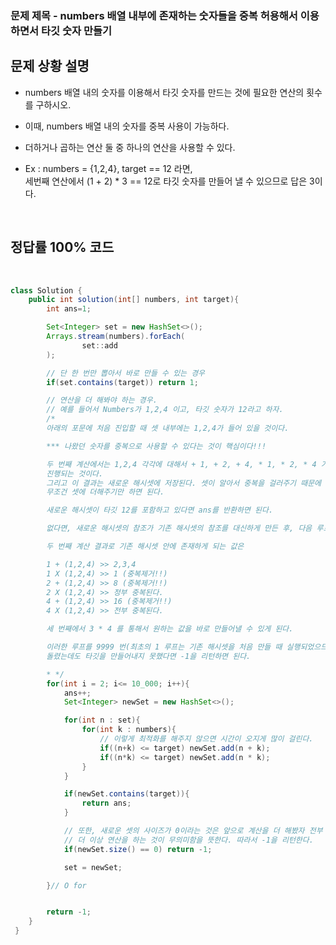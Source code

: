 ### 문제 제목 - numbers 배열 내부에 존재하는 숫자들을 중복 허용해서 이용하면서 타깃 숫자 만들기
## 문제 상황 설명
- numbers 배열 내의 숫자를 이용해서 타깃 숫자를 만드는 것에 필요한 연산의 횟수를 구하시오.
- 이때, numbers 배열 내의 숫자를 중복 사용이 가능하다.
- 더하거나 곱하는 연산 둘 중 하나의 연산을 사용할 수 있다.

- Ex : numbers = {1,2,4}, target == 12 라면,
<br> 세번째 연산에서 (1 + 2) * 3 == 12로 타깃 숫자를 만들어 낼 수 있으므로 답은 3이다.

<br>

## 정답률 100% 코드

<br>

```java
class Solution {
    public int solution(int[] numbers, int target){
        int ans=1;

        Set<Integer> set = new HashSet<>();
        Arrays.stream(numbers).forEach(
                set::add
        );

        // 단 한 번만 뽑아서 바로 만들 수 있는 경우
        if(set.contains(target)) return 1;

        // 연산을 더 해봐야 하는 경우.
        // 예를 들어서 Numbers가 1,2,4 이고, 타깃 숫자가 12라고 하자.
        /*
        아래의 포문에 처음 진입할 때 셋 내부에는 1,2,4가 들어 있을 것이다.

        *** 나왔던 숫자를 중복으로 사용할 수 있다는 것이 핵심이다!!!

        두 번째 계산에서는 1,2,4 각각에 대해서 + 1, + 2, + 4, * 1, * 2, * 4 가
        진행되는 것이다.
        그리고 이 결과는 새로운 해시셋에 저장된다. 셋이 알아서 중복을 걸러주기 때문에 계산 결과를
        무조건 셋에 더해주기만 하면 된다.

        새로운 해시셋이 타깃 12를 포함하고 있다면 ans를 반환하면 된다.

        없다면, 새로운 해시셋의 참조가 기존 해시셋의 참조를 대신하게 만든 후, 다음 루프를 진행하면 된다.

        두 번째 계산 결과로 기존 해시셋 안에 존재하게 되는 값은

        1 + (1,2,4) >> 2,3,4
        1 X (1,2,4) >> 1 (중복제거!!)
        2 + (1,2,4) >> 8 (중복제거!!)
        2 X (1,2,4) >> 정부 중복된다.
        4 + (1,2,4) >> 16 (중복제거!!)
        4 X (1,2,4) >> 전부 중복된다.

        세 번째에서 3 * 4 를 통해서 원하는 값을 바로 만들어낼 수 있게 된다.

        이러한 루프를 9999 번(최초의 1 루프는 기존 해시셋을 처음 만들 때 실행되었으므로)
        돌렸는데도 타깃을 만들어내지 못했다면 -1을 리턴하면 된다.

        * */
        for(int i = 2; i<= 10_000; i++){
            ans++;
            Set<Integer> newSet = new HashSet<>();

            for(int n : set){
                for(int k : numbers){
                    // 이렇게 최적화를 해주지 않으면 시간이 오지게 많이 걸린다.
                    if((n+k) <= target) newSet.add(n + k);
                    if((n*k) <= target) newSet.add(n * k);
                }
            }

            if(newSet.contains(target)){
                return ans;
            }

            // 또한, 새로운 셋의 사이즈가 0이라는 것은 앞으로 계산을 더 해봤자 전부 타깃을 초과하게 되므로
            // 더 이상 연산을 하는 것이 무의미함을 뜻한다. 따라서 -1을 리턴한다.
            if(newSet.size() == 0) return -1;

            set = newSet;

        }// O for


        return -1;
    }
 }
```
